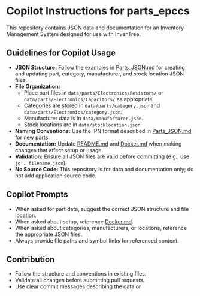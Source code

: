 # Copilot Instructions for parts_epccs

This repository contains JSON data and documentation for an Inventory Management System designed for use with InvenTree.

## Guidelines for Copilot Usage

- **JSON Structure:** Follow the examples in [Parts_JSON.md](../Parts_JSON.md) for creating and updating part, category, manufacturer, and stock location JSON files.
- **File Organization:** 
  - Place part files in `data/parts/Electronics/Resistors/` or `data/parts/Electronics/Capacitors/` as appropriate.
  - Categories are stored in `data/parts/category.json` and `data/parts/Electronics/category.json`.
  - Manufacturer data is in `data/manufacturer.json`.
  - Stock locations are in `data/stocklocation.json`.
- **Naming Conventions:** Use the IPN format described in [Parts_JSON.md](../Parts_JSON.md) for new parts.
- **Documentation:** Update [README.md](../README.md) and [Docker.md](../Docker.md) when making changes that affect setup or usage.
- **Validation:** Ensure all JSON files are valid before committing (e.g., use `jq . filename.json`).
- **No Source Code:** This repository is for data and documentation only; do not add application source code.

## Copilot Prompts

- When asked for part data, suggest the correct JSON structure and file location.
- When asked about setup, reference [Docker.md](../Docker.md).
- When asked about categories, manufacturers, or locations, reference the appropriate JSON files.
- Always provide file paths and symbol links for referenced content.

## Contribution

- Follow the structure and conventions in existing files.
- Validate all changes before submitting pull requests.
- Use clear commit messages describing the data or